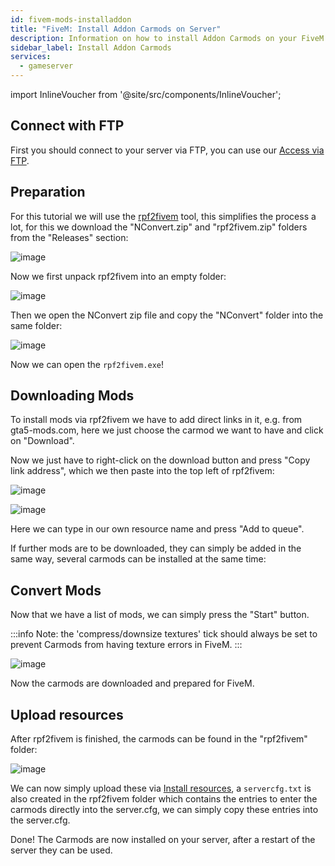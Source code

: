 ```yaml
---
id: fivem-mods-installaddon
title: "FiveM: Install Addon Carmods on Server"
description: Information on how to install Addon Carmods on your FiveM server from ZAP-Hosting - ZAP-Hosting.com documentation
sidebar_label: Install Addon Carmods
services:
  - gameserver
---
```


import InlineVoucher from '@site/src/components/InlineVoucher';

<InlineVoucher />

## Connect with FTP

First you should connect to your server via FTP, you can use our [Access via FTP](gameserver-ftpaccess.md).

## Preparation

For this tutorial we will use the [rpf2fivem](https://github.com/Avenze/rpf2fivem-repository/releases/latest) tool, this simplifies the process a lot, for this we download the "NConvert.zip" and "rpf2fivem.zip" folders from the "Releases" section:

![image](https://screensaver01.zap-hosting.com/index.php/s/7o2JCm3SdMz5Gga/preview)

Now we first unpack rpf2fivem into an empty folder:

![image](https://screensaver01.zap-hosting.com/index.php/s/czBs5E82SpPa2Px/preview)

Then we open the NConvert zip file and copy the "NConvert" folder into the same folder:

![image](https://screensaver01.zap-hosting.com/index.php/s/8qNGTCMLjgZNTbK/preview)


Now we can open the `rpf2fivem.exe`!


## Downloading Mods

To install mods via rpf2fivem we have to add direct links in it, e.g. from gta5-mods.com, here we just choose the carmod we want to have and click on "Download".

Now we just have to right-click on the download button and press "Copy link address", which we then paste into the top left of rpf2fivem:

![image](https://screensaver01.zap-hosting.com/index.php/s/T6ksM4qmfodiy8s/preview)

![image](https://screensaver01.zap-hosting.com/index.php/s/cdNmSztB69TN74T/preview)


Here we can type in our own resource name and press "Add to queue".

If further mods are to be downloaded, they can simply be added in the same way, several carmods can be installed at the same time:

## Convert Mods

Now that we have a list of mods, we can simply press the "Start" button.

:::info
Note: the 'compress/downsize textures' tick should always be set to prevent Carmods from having texture errors in FiveM.
:::

![image](https://screensaver01.zap-hosting.com/index.php/s/BrFZWJkMaryLrzg/preview)

Now the carmods are downloaded and prepared for FiveM.

## Upload resources

After rpf2fivem is finished, the carmods can be found in the "rpf2fivem" folder:

![image](https://screensaver01.zap-hosting.com/index.php/s/yPCK5nwFa9Xscif/preview)

We can now simply upload these via [Install resources](fivem-installresources.md), a `servercfg.txt` is also created in the rpf2fivem folder which contains the entries to enter the carmods directly into the server.cfg, we can simply copy these entries into the server.cfg.


Done! The Carmods are now installed on your server, after a restart of the server they can be used.
